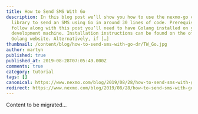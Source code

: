 ```yaml
---
title: How to Send SMS With Go
description: In this blog post we’ll show you how to use the nexmo-go client
  library to send an SMS using Go in around 30 lines of code. Prerequisites To
  follow along with this post you’ll need to have Golang installed on your
  development machine. Installation instructions can be found on the official
  Golang website. Alternatively, if […]
thumbnail: /content/blog/how-to-send-sms-with-go-dr/TW_Go.jpg
author: martyn
published: true
published_at: 2019-08-28T07:05:49.000Z
comments: true
category: tutorial
tags: []
canonical: https://www.nexmo.com/blog/2019/08/28/how-to-send-sms-with-go-dr
redirect: https://www.nexmo.com/blog/2019/08/28/how-to-send-sms-with-go-dr
---
```


Content to be migrated...
